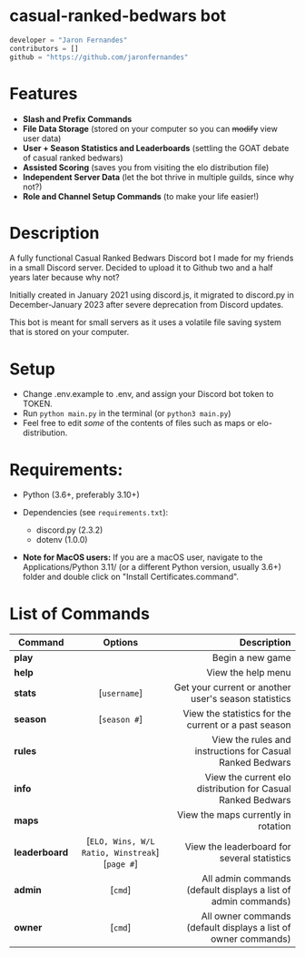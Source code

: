 # **casual-ranked-bedwars bot**
```python
developer = "Jaron Fernandes"
contributors = []
github = "https://github.com/jaronfernandes"
```

# Features 
- **Slash and Prefix Commands**
- **File Data Storage** (stored on your computer so you can ~~modify~~ view user data)
- **User + Season Statistics and Leaderboards** (settling the GOAT debate of casual ranked bedwars)
- **Assisted Scoring** (saves you from visiting the elo distribution file)
- **Independent Server Data** (let the bot thrive in multiple guilds, since why not?)
- **Role and Channel Setup Commands** (to make your life easier!)


# Description

A fully functional Casual Ranked Bedwars Discord bot I made for my friends in a small Discord server. Decided to upload it to Github two and a half years later because why not?

Initially created in January 2021 using discord.js, it migrated to discord.py in December-January 2023 after severe deprecation from Discord updates.

This bot is meant for small servers as it uses a volatile file saving system that is stored on your computer.


# Setup

- Change .env.example to .env, and assign your Discord bot token to TOKEN.
- Run `python main.py` in the terminal (or `python3 main.py`)
- Feel free to edit *some* of the contents of files such as maps or elo-distribution.


# Requirements:
- Python (3.6+, preferably 3.10+)
- Dependencies (see `requirements.txt`):
    - discord.py (2.3.2) 
    - dotenv (1.0.0)

- **Note for MacOS users:**
If you are a macOS user, navigate to the Applications/Python 3.11/ (or a different Python version, usually 3.6+) folder and double click on "Install Certificates.command".


# List of Commands
| Command | Options | Description |
| ------------- |:-------------:| -----:|
| **play** |  | Begin a new game |
| **help** | | View the help menu |
| **stats** | [`username`] | Get your current or another user's season statistics |
| **season** | [`season #`] | View the statistics for the current or a past season |
| **rules** | | View the rules and instructions for Casual Ranked Bedwars |
| **info** | | View the current elo distribution for Casual Ranked Bedwars |
| **maps** | | View the maps currently in rotation |
| **leaderboard** | [`ELO, Wins, W/L Ratio, Winstreak`] [`page #`] | View the leaderboard for several statistics |
| **admin** | [`cmd`] | All admin commands (default displays a list of admin commands) |
| **owner** | [`cmd`] | All owner commands (default displays a list of owner commands) |

